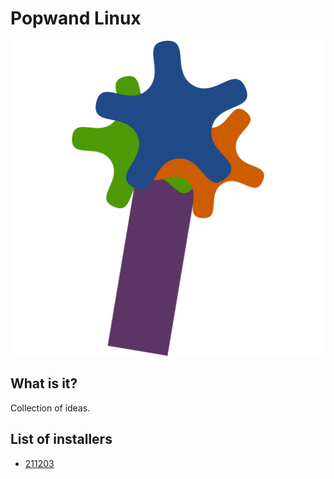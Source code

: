# Popwand Linux

![logo](assets/logo-211203.svg)

## What is it?

Collection of ideas.

## List of installers

- [211203]

[211203]: docs/installer-211203.md